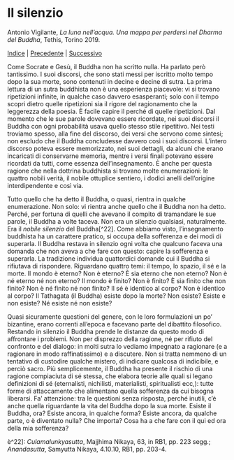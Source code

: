 # Il silenzio

Antonio Vigilante, _La luna nell’acqua. Una mappa per perdersi nel Dharma del Buddha_, Tethis, Torino 2019.

[Indice](index.md) | [Precedente](qui.md) | [Successivo](verificare.md)

Come Socrate e Gesù, il Buddha non ha scritto nulla. Ha parlato però tantissimo. I suoi discorsi, che sono stati messi per iscritto molto tempo dopo la sua morte, sono contenuti in decine e decine di sutra. La prima lettura di un sutra buddhista non è una esperienza piacevole: vi si trovano ripetizioni infinite, in qualche caso davvero esasperanti; solo con il tempo scopri dietro quelle ripetizioni sia il rigore del ragionamento che la leggerezza della poesia. È facile capire il perché di quelle ripetizioni. Dal momento che le sue parole dovevano essere ricordate, nei suoi discorsi il Buddha con ogni probabilità usava quello stesso stile ripetitivo. Nei testi troviamo spesso, alla fine del discorso, dei versi che servono come sintesi; non escludo che il Buddha concludesse davvero così i suoi discorsi. L’intero discorso poteva essere memorizzato, nei suoi dettagli, da alcuni che erano incaricati di conservarne memoria, mentre i versi finali potevano essere ricordati da tutti, come essenza dell’insegnamento. È anche per questa ragione che nella dottrina buddhista si trovano molte enumerazioni: le quattro nobili verità, il nobile ottuplice sentiero, i dodici anelli dell’origine interdipendente e così via.

Tutto quello che ha detto il Buddha, o quasi, rientra in qualche enumerazione. Non solo: vi rientra anche quello che il Buddha non ha detto. Perché, per fortuna di quelli che avevano il compito di tramandare le sue parole, il Buddha a volte taceva. Non era un silenzio qualsiasi, naturalmente. Era il _nobile silenzio_ del Buddha[^22]. Come abbiamo visto, l’insegnamento buddhista ha un carattere pratico, si occupa della sofferenza e dei modi di superarla. Il Buddha restava in silenzio ogni volta che qualcuno faceva una domanda che non aveva a che fare con questo: capire la sofferenza e superarla. La tradizione individua quattordici domande cui il Buddha si rifiutava di rispondere. Riguardano quattro temi: il tempo, lo spazio, il sé e la morte. Il mondo è eterno? Non è eterno? È sia eterno che non eterno? Non è né eterno né non eterno? Il mondo è finito? Non è finito? È sia finito che non finito? Non è né finito né non finito? Il sé è identico al corpo? Non è identico al corpo? Il Tathagata (il Buddha) esiste dopo la morte? Non esiste? Esiste e non esiste? Né esiste né non esiste? 

Quasi sicuramente questioni del genere, con le loro formulazioni un po’ bizantine, erano correnti all’epoca e facevano parte del dibattito filosofico. Restando in silenzio il Buddha prende le distanze da questo modo di affrontare i problemi. Non per disprezzo della ragione, né per rifiuto del confronto e del dialogo: in molti sutra lo vediamo impegnato a ragionare (e a ragionare in modo raffinatissimo) e a discutere. Non si tratta nemmeno di un tentativo di custodire qualche mistero, di indicare qualcosa di indicibile, e perciò sacro. Più semplicemente, il Buddha ha presente il rischio di una ragione compiaciuta di sé stessa, che elabora teorie alle quali si legano definizioni di sé (eternalisti, nichilisti, materialisti, spiritualisti ecc,): tutte forme di attaccamento che alimentano quella sofferenza da cui bisogna liberarsi.
Fa’ attenzione: tra le questioni senza risposta, perché inutili, c’è anche quella riguardante la vita del Buddha dopo la sua morte. Esiste il Buddha, ora? Esiste ancora, in qualche forma? Esiste ancora, da qualche parte, o è diventato nulla? Che importa? Cosa ha a che fare con il qui ed ora della mia sofferenza?

è^22]: _Culamalunkyasutta_, Majjhima Nikaya, 63, in RB1, pp. 223 segg.; _Anandasutta_, Samyutta Nikaya,  4.10.10, RB1, pp. 203-4.
